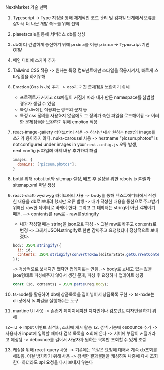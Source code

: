 NextMarket 기술 선택

1. Typescript -> Type 지정을 통해 체계적인 코드 관리 및 컴파일 단계에서 오류를 잡아서 더 나은 개발 속도를 위해 선택

2. planetscale을 통해 서버리스 db를 생성

3. db에 더 간결하게 통신하기 위해 prsima를 이용
   prisma -> Typescript 기반 ORM

4. 메인 디비에 스키마 추가

5. Tailwind CSS 적용 -> 원하는 특정 컴포넌트에만 스타일을 적용시켜서, 빠르게 스타일링을 하기위해

6. Emotion(Css in Js) 추가 -> css가 가진 문제점을 보완하기 위해

   - 프로젝트가 커지고 css파일이 커짐에 따라 내가 만든 namespace를 침범할 경우가 생길 수 있음
   - 특정 div에만 적용되는 경우의 문제 등
   - 특정 css 정의를 사용하지 않음에도 그 정의가 속한 파일을 로드해야됨
     -> 이러한 문제점들을 보완하기 위해 emotion 적용

7. react-image-gallery 라이브러리 사용 -> 하지만 내가 원하는 next의 Image를 쓰기가 용이하지 않다.
   nuka-carousel 사용 -> hostname "picsum.photos" is not configured under images in your `next.config.js` 오류 발생, next.config.js 파일에 아래 내용 추가하여 해결
   ```javascript
   images: {
     domains: ["picsum.photos"];
   }
   ```
8. bot을 위해 robot.txt와 sitemap 설정, 배포 후 설정을 위한 robots.txt파일과 sitemap.xml 파일 생성

9. react-draft-wysiwyg 라이브러리 사용
   -> body를 통해 텍스트에디터에서 작성한 내용을 db로 보내려 했지만 오류 발생
   -> 내가 작성한 내용을 통신으로 주고받기 위해선 raw한 데이터로 바꿔야 한다. 그리고 그 데이터는 string이 아닌 객체이기 때문. --> contents를 raw로 - raw를 stringify

   - 내가 작성할 때는 string을 json으로 파싱 -> 그걸 raw로 바꾸고 contents로 변경
     -> 그래서 JSON.stringify로 한번 감싸주고 요청했더니 정상적으로 보내졌다.

   ```javascript
   body: JSON.stringify({
     id: id,
     contents: JSON.stringify(convertToRaw(editorState.getCurrentContent())),
   });
   ```
   -> 정상적으로 보내지긴 했지만 업데이트는 안됨.
   -> body로 보내고 있는 값을 json형태로 파싱해주지 않아서 생긴 문제, 파싱 후 요청하니 업데이트 성공
   ```javascript
   const {id, contents} = JSON.parse(req.body);
   ```
10. ts-node를 활용하여 db에 상품목록을 집어넣어서 상품목록 구현
   -> ts-node는 cli 상에서 ts 파일을 실행해주는 도구

11. mantine UI 사용 -> 손쉽게 페이지네이션 디자인이나 컴포넌트 디자인을 하기 위해


12~13 -> input 이벤트 최적화, 조회에 캐시 활용
12. 검색 기능에 debounce 추가 -> 사용자가 input에 입력할 때마다 검색 목록을 조회해 온다 -> 서버에 부담이 커질거라고 예상됨 -> debounce를 걸어서 사용자가 원하는 목록만 조회할 수 있게 조절

13. 캐싱을 위해 react-query 사용 -> 기존에는 똑같은 요청에 대해서 계속 db조회를 해왔음. 이걸 방지하기 위해 사용 -> 검색한 결과물들을 캐싱하여 나중에 다시 조회한다 하더라도 api 요청을 다시 보내지 않는다